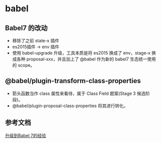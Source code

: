 # babel

## Babel7 的改动
* 移除了之前 state-x 插件
* es2015插件 -> env 插件
* 使用 babel-upgrade 升级，工具本质是将 es2015 换成了 env，stage-x 换成各种 proposal-xxx，并且加上了 @babel 作为新的 babel7 生态统一使用的 scope。

## @babel/plugin-transform-class-properties
* 箭头函数当作 class 属性来看待，属于 Class Field 题案(Stage 3 候选阶段)。
* @babel/plugin-proposal-class-properties 将其进行转化。

## 参考文档
[升级到Babel 7的经验](https://segmentfault.com/a/1190000016541105)